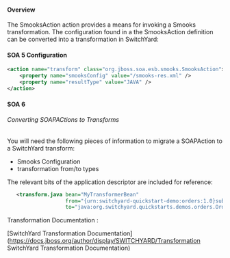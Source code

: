 
#### Overview
The SmooksAction action provides a means for invoking a Smooks transformation.  The configuration found in a the SmooksAction definition can be converted into a transformation in SwitchYard:

#### SOA 5 Configuration

```xml
<action name="transform" class="org.jboss.soa.esb.smooks.SmooksAction">
    <property name="smooksConfig" value="/smooks-res.xml" />
    <property name="resultType" value="JAVA" />
</action>
```

#### SOA 6 

###### Converting SOAPACtions to Transforms
You will need the following pieces of information to migrate a SOAPAction to a SwitchYard transform:
* Smooks Configuration
* transformation from/to types 

The relevant bits of the application descriptor are included for reference:
```xml
   <transform.java bean="MyTransformerBean"
                   from="{urn:switchyard-quickstart-demo:orders:1.0}submitOrder"
                   to="java:org.switchyard.quickstarts.demos.orders.Order"/>
```

Transformation Documentation :

[SwitchYard Transformation Documentation](https://docs.jboss.org/author/display/SWITCHYARD/Transformation SwitchYard Transformation Documentation)



